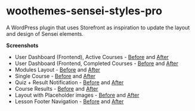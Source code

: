 # woothemes-sensei-styles-pro
A WordPress plugin that uses Storefront as inspiration to update the layout and design of Sensei elements.

**Screenshots**

* User Dashboard (Frontend), Active Courses - <a href="http://cld.wthms.co/1cxSP/4IJJ0FDk">Before</a> and <a href="http://cld.wthms.co/uKSB/rNWhAxfp">After</a> 
* User Dashboard (Frontend, Completed Courses - <a href="http://cld.wthms.co/1aQub/1T7bhcdK">Before</a> and <a href="http://cld.wthms.co/11Akr/4kxhGEI7">After</a>
* Modules Layout - <a href="http://cld.wthms.co/XCNa/2Tz2es4G">Before</a> and <a href="http://cld.wthms.co/1gpzw/1mlHkYZs">After</a>
* Single Course - <a href="http://cld.wthms.co/1gKgQ/5l8W5DcT">Before</a> and <a href="http://cld.wthms.co/1eQN0/1YBxIiuS">After</a>
* Quiz + Result Notification - <a href="http://cld.wthms.co/1aytN/4NbHz7vT">Before</a> and <a href="http://cld.wthms.co/146Yi/FJsHFMZ2">After</a>
* Course Results - <a href="http://cld.wthms.co/lHho/5zLvp3ix">Before</a> and <a href="http://cld.wthms.co/EAM2/5VYo4feV">After</a>
* Layout with Placeholder images - <a href="http://cld.wthms.co/iWm5/5IgCs2Qt">Before</a> and <a href="http://cld.wthms.co/TRn2/4QE44qq4">After</a>
* Lesson Footer Navigation - <a href="http://cld.wthms.co/1hJN7/qdEf1nyI">Before</a> and <a href="http://cld.wthms.co/10hFU/K8bdND4P">After</a>
